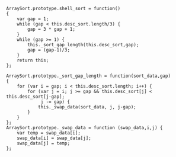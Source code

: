     ArraySort.prototype.shell_sort = function()
    {
        var gap = 1;
        while (gap < this.desc_sort.length/3) {
            gap = 3 * gap + 1;
        }
        while (gap >= 1) {
            this._sort_gap_length(this.desc_sort,gap);
            gap = (gap-1)/3;
        }
        return this;
    };

    ArraySort.prototype._sort_gap_length = function(sort_data,gap)
    {
        for (var i = gap; i < this.desc_sort.length; i++) {
            for (var j = i; j >= gap && this.desc_sort[j] < this.desc_sort[j-gap];
                 j -= gap) {
                this._swap_data(sort_data, j, j-gap);
            }
        }
    };
    ArraySort.prototype._swap_data = function (swap_data,i,j) {
        var temp = swap_data[i];
        swap_data[i] = swap_data[j];
        swap_data[j] = temp;
    };
